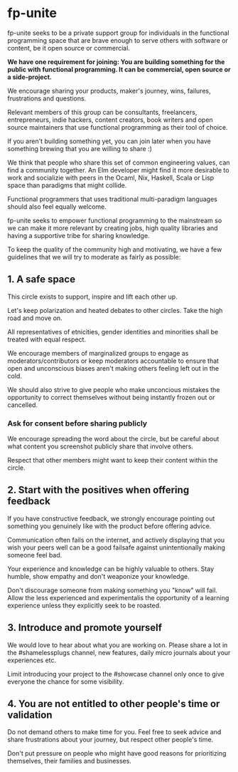 # fp-unite

fp-unite seeks to be a private support group for individuals in the functional programming space that are brave enough to serve others with software or content, be it open source or commercial.

**We have one requirement for joining: You are building something for the public with functional programming. It can be commercial, open source or a side-project.**

We encourage sharing your products, maker's journey, wins, failures, frustrations and questions.

Relevant members of this group can be consultants, freelancers, entrepreneurs, indie hackers, content creators, book writers and open source maintainers that use functional programming as their tool of choice.

If you aren't building something yet, you can join later when you have something brewing that you are willing to share :)

We think that people who share this set of common engineering values, can find a community together. An Elm developer might find it more desirable to work and socializie with peers in the Ocaml, Nix, Haskell, Scala or Lisp space than paradigms that might collide.

Functional programmers that uses traditional multi-paradigm languages should also feel equally welcome.

fp-unite seeks to empower functional programming to the mainstream so we can make it more relevant by creating jobs, high quality libraries and having a supportive tribe for sharing knowledge.

To keep the quality of the community high and motivating, we have a few guidelines that we will try to moderate as fairly as possible:

## 1. A safe space 

This circle exists to support, inspire and lift each other up. 

Let's keep polarization and heated debates to other circles. Take the high road and move on.

All representatives of etnicities, gender identities and minorities shall be treated with equal respect.

We encourage members of marginalized groups to engage as moderators/contributors or keep moderators accountable to ensure that open and unconscious biases aren't making others feeling left out in the cold.

We should also strive to give people who make unconcious mistakes the opportunity to correct themselves without being instantly frozen out or cancelled.

### Ask for consent before sharing publicly

We encourage spreading the word about the circle, but be careful about what content you screenshot publicly share that involve others.

Respect that other members might want to keep their content within the circle.

## 2. Start with the positives when offering feedback

If you have constructive feedback, we strongly encourage pointing out something you genuinely like with the product before offering advice.

Communication often fails on the internet, and actively displaying that you wish your peers well can be a good failsafe against unintentionally making someone feel bad.

Your experience and knowledge can be highly valuable to others. Stay humble, show empathy and don't weaponize your knowledge.

Don't discourage someone from making something you "know" will fail. Allow the less experienced and experimentalis the opportunity of a learning experience unless they explicitly seek to be roasted.

## 3. Introduce and promote yourself

We would love to hear about what you are working on. Please share a lot in the #shamelessplugs channel, new features, daily micro journals about your experiences etc.

Limit introducing your project to the #showcase channel only once to give everyone the chance for some visibility.

## 4. You are not entitled to other people's time or validation

Do not demand others to make time for you. Feel free to seek advice and share frustrations about your journey, but respect other people's time.

Don't put pressure on people who might have good reasons for prioritizing themselves, their families and businesses.
